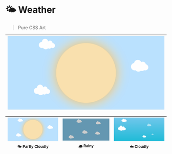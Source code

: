 # 🌤 Weather

> Pure CSS Art

| <img src="Partly Cloudly/demo/demo_cloudly.gif" width="100%;"/> | 
| :---: |


| <img src="Partly Cloudly/demo/demo_cloudly.gif" width="100%;"/><br /><sub> 🌤 Partly Cloudly</sub> | <img src="Rainy/demo/demo_rainy.gif" width="100%;"/><br /><sub>🌧 Rainy</sub> | <img src="Cloudly/demo/demo_cloudly.gif" width="100%;"/><br /><sub> ☁️ Cloudly</sub>|
| :---: | :---: | :---: |
